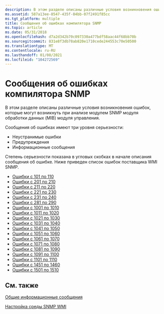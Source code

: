 ```yaml
---
description: В этом разделе описаны различные условия возникновения ошибок, которые могут возникнуть при анализе модулем SNMP модуля обработки данных (MIB) модуля управления.
ms.assetid: 587a13ee-8547-435f-84bb-07f2491f85cc
ms.tgt_platform: multiple
title: Сообщения об ошибках компилятора SNMP
ms.topic: article
ms.date: 05/31/2018
ms.openlocfilehash: d7a2d342b70c097330a477bdf58aac44f68bb70b
ms.sourcegitcommit: 831e8f3db78ab820e1710cede244553c70e50500
ms.translationtype: MT
ms.contentlocale: ru-RU
ms.lasthandoff: 01/08/2021
ms.locfileid: "104272569"
---
```

# <a name="snmp-compiler-error-messages"></a>Сообщения об ошибках компилятора SNMP

В этом разделе описаны различные условия возникновения ошибок, которые могут возникнуть при анализе модулем SNMP модуля обработки данных (MIB) модуля управления.

Сообщения об ошибках имеют три уровня серьезности:

-   Неустранимые ошибки
-   Предупреждения
-   Информационные сообщения

Степень серьезности показана в угловых скобках в начале описания сообщения об ошибке. Ниже приведен список ошибок поставщика WMI SNMP.

-   [Ошибки с 101 по 110](errors-101-through-110.md)
-   [Ошибки с 201 по 210](errors-201-through-210.md)
-   [Ошибки с 211 по 220](errors-211-through-220.md)
-   [Ошибки с 221 по 230](errors-221-through-230.md)
-   [Ошибки с 231 по 240](errors-231-through-240.md)
-   [Ошибки с 281 по 290](errors-281-through-290.md)
-   [Ошибки с 1001 по 1010](errors-1001-through-1010.md)
-   [Ошибки с 1011 по 1020](errors-1011-through-1020.md)
-   [Ошибки с 1021 по 1030](errors-1021-through-1030.md)
-   [Ошибки с 1031 по 1040](errors-1031-through-1040.md)
-   [Ошибки с 1041 по 1050](errors-1041-through-1050.md)
-   [Ошибки с 1051 по 1060](errors-1051-through-1060.md)
-   [Ошибки с 1061 по 1070](errors-1061-through-1070.md)
-   [Ошибки с 1071 по 1080](errors-1071-through-1080.md)
-   [Ошибки с 1081 по 1090](errors-1081-through-1090.md)
-   [Ошибки с 1091 по 1100](errors-1091-through-1100.md)
-   [Ошибки с 1101 по 1110](errors-1101-through-1110.md)
-   [Ошибки с 1451 по 1460](errors-1451-through-1460.md)
-   [Ошибки с 1501 по 1510](errors-1501-through-1510.md)

## <a name="related-topics"></a>См. также

<dl> <dt>

[Общие информационные сообщения](general-information-messages.md)
</dt> <dt>

[Настройка среды SNMP WMI](setting-up-the-wmi-snmp-environment.md)
</dt> </dl>

 

 



